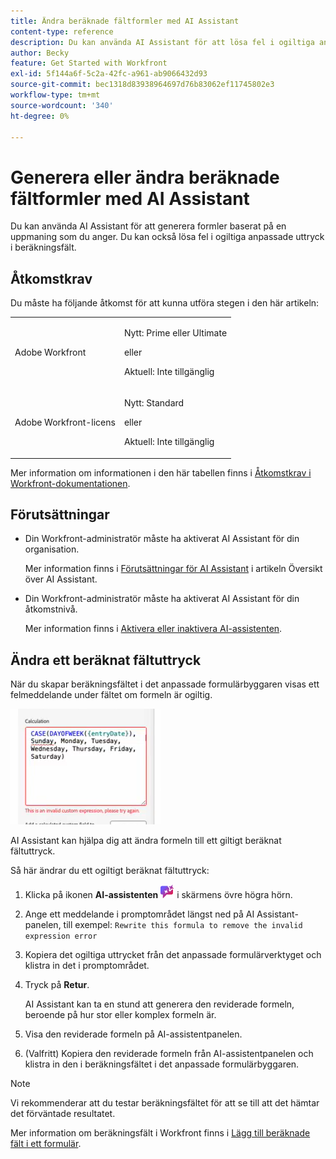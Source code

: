 ```yaml
---
title: Ändra beräknade fältformler med AI Assistant
content-type: reference
description: Du kan använda AI Assistant för att lösa fel i ogiltiga anpassade uttryck i beräkningsfält.
author: Becky
feature: Get Started with Workfront
exl-id: 5f144a6f-5c2a-42fc-a961-ab9066432d93
source-git-commit: bec1318d83938964697d76b83062ef11745802e3
workflow-type: tm+mt
source-wordcount: '340'
ht-degree: 0%

---
```


# Generera eller ändra beräknade fältformler med AI Assistant

Du kan använda AI Assistant för att generera formler baserat på en uppmaning som du anger. Du kan också lösa fel i ogiltiga anpassade uttryck i beräkningsfält.

## Åtkomstkrav

Du måste ha följande åtkomst för att kunna utföra stegen i den här artikeln:

<table style="table-layout:auto"> 
 <col> 
 <col> 
 <tbody> 
  <tr> 
   <td role="rowheader">Adobe Workfront</td> 
   <td><p>Nytt: Prime eller Ultimate</p>
       <p>eller</p>
       <p>Aktuell: Inte tillgänglig</p></td>
  </tr> 
  <tr> 
   <td role="rowheader">Adobe Workfront-licens</td> 
   <td><p>Nytt: Standard</p>
       <p>eller</p>
       <p>Aktuell: Inte tillgänglig</p></td>
  </tr> 
 </tbody> 
</table>

Mer information om informationen i den här tabellen finns i [Åtkomstkrav i Workfront-dokumentationen](/help/quicksilver/administration-and-setup/add-users/access-levels-and-object-permissions/access-level-requirements-in-documentation.md).

## Förutsättningar

* Din Workfront-administratör måste ha aktiverat AI Assistant för din organisation.

  Mer information finns i [Förutsättningar för AI Assistant](/help/quicksilver/workfront-basics/ai-assistant/ai-assistant-overview.md#prerequisites-to-ai-assistant) i artikeln Översikt över AI Assistant.
* Din Workfront-administratör måste ha aktiverat AI Assistant för din åtkomstnivå.

  Mer information finns i [Aktivera eller inaktivera AI-assistenten](/help/quicksilver/workfront-basics/ai-assistant/enable-or-disable-assistant.md).

<!--## Generate a calculated field expression-->

## Ändra ett beräknat fältuttryck

När du skapar beräkningsfältet i det anpassade formulärbyggaren visas ett felmeddelande under fältet om formeln är ogiltig.

![Ogiltigt uttrycksfel](assets/invalid-expression.png)

AI Assistant kan hjälpa dig att ändra formeln till ett giltigt beräknat fältuttryck.

Så här ändrar du ett ogiltigt beräknat fältuttryck:

1. Klicka på ikonen **AI-assistenten** ![AI-assistenten](assets/ai-assistant-icon.png) i skärmens övre högra hörn.
1. Ange ett meddelande i promptområdet längst ned på AI Assistant-panelen, till exempel:
   `Rewrite this formula to remove the invalid expression error`
1. Kopiera det ogiltiga uttrycket från det anpassade formulärverktyget och klistra in det i promptområdet.
1. Tryck på **Retur**.

   AI Assistant kan ta en stund att generera den reviderade formeln, beroende på hur stor eller komplex formeln är.
1. Visa den reviderade formeln på AI-assistentpanelen.
1. (Valfritt) Kopiera den reviderade formeln från AI-assistentpanelen och klistra in den i beräkningsfältet i det anpassade formulärbyggaren.

>[!NOTE]
>
>Vi rekommenderar att du testar beräkningsfältet för att se till att det hämtar det förväntade resultatet.

Mer information om beräkningsfält i Workfront finns i [Lägg till beräknade fält i ett formulär](/help/quicksilver/administration-and-setup/customize-workfront/create-manage-custom-forms/form-designer/design-a-form/add-a-calculated-field.md).

